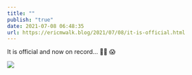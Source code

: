 ```yaml
---
title: ""
publish: "true"
date: 2021-07-08 06:48:35
url: https://ericmwalk.blog/2021/07/08/it-is-official.html
---
```

It is official and now on record... 🏃‍♂️ 😱

![](https://ericmwalk.blog/uploads/2021/f8db88ac56.jpg)